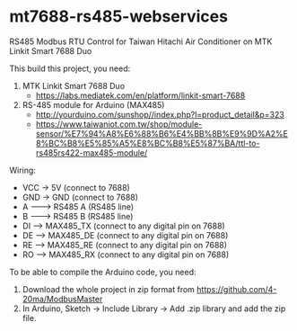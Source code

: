 # mt7688-rs485-webservices
RS485 Modbus RTU Control for Taiwan Hitachi Air Conditioner on MTK Linkit Smart 7688 Duo

This build this project, you need:
1) MTK Linkit Smart 7688 Duo
   * https://labs.mediatek.com/en/platform/linkit-smart-7688
2) RS-485 module for Arduino (MAX485)
   * http://yourduino.com/sunshop//index.php?l=product_detail&p=323
   * https://www.taiwaniot.com.tw/shop/module-sensor/%E7%94%A8%E6%88%B6%E4%BB%8B%E9%9D%A2%E8%BC%B8%E5%85%A5%E8%BC%B8%E5%87%BA/ttl-to-rs485rs422-max485-module/

Wiring:
   * VCC -> 5V (connect to 7688)
   * GND -> GND (connect to 7688)
   * A ---> RS485 A (RS485 line)
   * B ---> RS485 B (RS485 line)
   * DI --> MAX485_TX (connect to any digital pin on 7688)
   * DE --> MAX485_DE (connect to any digital pin on 7688)
   * RE --> MAX485_RE (connect to any digital pin on 7688)
   * RO --> MAX485_RX (connect to any digital pin on 7688)
 
To be able to compile the Arduino code, you need:
1) Download the whole project in zip format from https://github.com/4-20ma/ModbusMaster
2) In Arduino, Sketch -> Include Library -> Add .zip library and add the zip file.

